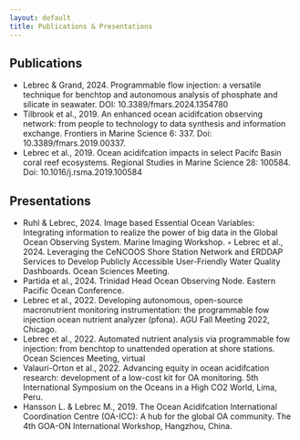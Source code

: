 ```yaml
---
layout: default
title: Publications & Presentations
---
```


## Publications
- Lebrec & Grand, 2024. Programmable flow injection: a versatile technique for benchtop and autonomous analysis of phosphate and silicate in seawater. DOI: 10.3389/fmars.2024.1354780
- Tilbrook et al., 2019. An enhanced ocean acidifcation observing network: from people to technology to data synthesis and information exchange. Frontiers in Marine Science 6: 337. Doi: 10.3389/fmars.2019.00337.
- Lebrec et al., 2019. Ocean acidifcation impacts in select Pacifc Basin coral reef ecosystems. Regional Studies in Marine Science 28: 100584. Doi: 10.1016/j.rsma.2019.100584

## Presentations
- Ruhl & Lebrec, 2024. Image based Essential Ocean Variables: Integrating information to realize the power of big data in the Global Ocean Observing System. Marine Imaging Workshop.
◦ Lebrec et al., 2024. Leveraging the CeNCOOS Shore Station Network and ERDDAP Services to Develop Publicly Accessible User-Friendly Water Quality Dashboards. Ocean Sciences Meeting.
- Partida et al., 2024. Trinidad Head Ocean Observing Node. Eastern Pacific Ocean Conference.
- Lebrec et al., 2022. Developing autonomous, open-source macronutrient monitoring instrumentation: the programmable fow injection ocean nutrient analyzer (pfona). AGU Fall Meeting 2022, Chicago.
- Lebrec et al., 2022. Automated nutrient analysis via programmable fow injection: from benchtop to unattended operation at shore stations. Ocean Sciences Meeting, virtual
- Valauri-Orton et al., 2022. Advancing equity in ocean acidifcation research: development of a low-cost kit for OA monitoring. 5th International Symposium on the Oceans in a High CO2 World, Lima, Peru.
- Hansson L. & Lebrec M., 2019. The Ocean Acidifcation International Coordination Centre (OA-ICC): A hub for the global OA community. The 4th GOA-ON International Workshop, Hangzhou, China.








